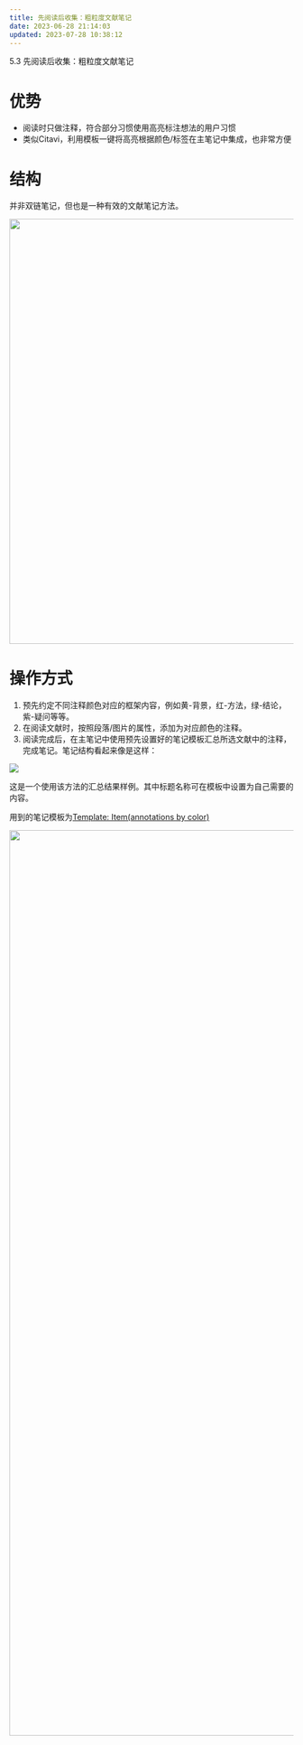 ```yaml
---
title: 先阅读后收集：粗粒度文献笔记
date: 2023-06-28 21:14:03
updated: 2023-07-28 10:38:12
---
```

5.3 先阅读后收集：粗粒度文献笔记

# 优势

- 阅读时只做注释，符合部分习惯使用高亮标注想法的用户习惯
- 类似Citavi，利用模板一键将高亮根据颜色/标签在主笔记中集成，也非常方便

# 结构

并非双链笔记，但也是一种有效的文献笔记方法。

<img src="https://cdn.nlark.com/yuque/0/2022/svg/32594373/1662111626047-043dde84-5063-47f9-ac51-0bd82ac9e04e.svg" width="753" id="ubf9d85a0" class="ne-image">

# 操作方式

1.  预先约定不同注释颜色对应的框架内容，例如黄-背景，红-方法，绿-结论，紫-疑问等等。
2.  在阅读文献时，按照段落/图片的属性，添加为对应颜色的注释。
3.  阅读完成后，在主笔记中使用预先设置好的笔记模板汇总所选文献中的注释，完成笔记。笔记结构看起来像是这样：

![](../../../assets/4c25ab85a30d585bd36fa815990d2e5a_MD5.jpg)

这是一个使用该方法的汇总结果样例。其中标题名称可在模板中设置为自己需要的内容。

用到的笔记模板为[Template: Item(annotations by color)](https://github.com/windingwind/zotero-better-notes/issues/85#issuecomment-1210063595)

<img src="https://cdn.nlark.com/yuque/0/2022/png/32594373/1662111532029-0d70cb39-fe59-4e35-aa98-6c2c6b9d19a9.png" width="1604" id="ube86fde5" class="ne-image">